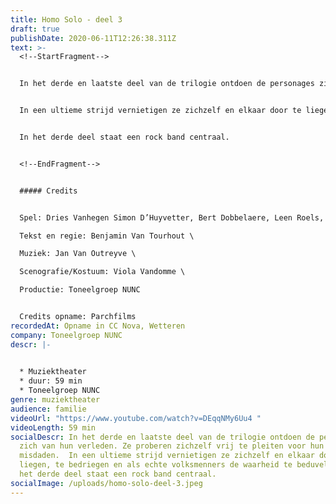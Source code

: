 ```yaml
---
title: Homo Solo - deel 3
draft: true
publishDate: 2020-06-11T12:26:38.311Z
text: >-
  <!--StartFragment-->


  In het derde en laatste deel van de trilogie ontdoen de personages zich van hun verleden. Ze proberen zichzelf vrij te pleiten voor hun misdaden.


  In een ultieme strijd vernietigen ze zichzelf en elkaar door te liegen, te bedriegen en als echte volksmenners de waarheid te beduvelen.


  In het derde deel staat een rock band centraal.


  <!--EndFragment-->


  ##### Credits


  Spel: Dries Vanhegen Simon D’Huyvetter, Bert Dobbelaere, Leen Roels, Leen De Veirman, Hans De Munter,Laurens Aneca, Eve Van Avermaet, Seppe Decubber, Vic Van Avermaet, Lies Vandeburie\

  Tekst en regie: Benjamin Van Tourhout \

  Muziek: Jan Van Outreyve \

  Scenografie/Kostuum: Viola Vandomme \

  Productie: Toneelgroep NUNC 


  Credits opname: Parchfilms
recordedAt: Opname in CC Nova, Wetteren
company: Toneelgroep NUNC
descr: |-
  

  * Muziektheater
  * duur: 59 min
  * Toneelgroep NUNC
genre: muziektheater
audience: familie
videoUrl: "https://www.youtube.com/watch?v=DEqqNMy6Uu4 "
videoLength: 59 min
socialDescr: In het derde en laatste deel van de trilogie ontdoen de personages
  zich van hun verleden. Ze proberen zichzelf vrij te pleiten voor hun
  misdaden.  In een ultieme strijd vernietigen ze zichzelf en elkaar door te
  liegen, te bedriegen en als echte volksmenners de waarheid te beduvelen.  In
  het derde deel staat een rock band centraal.
socialImage: /uploads/homo-solo-deel-3.jpeg
---
```

